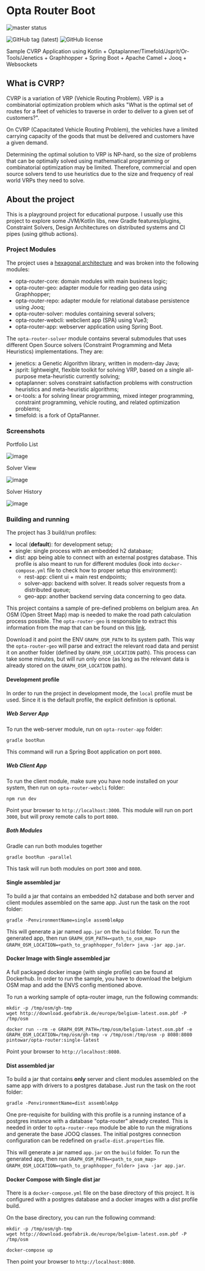 # Opta Router Boot

![master status](https://github.com/pintowar/opta-router/actions/workflows/master.yml/badge.svg?branch=master)

![GitHub tag (latest)](https://img.shields.io/github/v/tag/pintowar/opta-router)
![GitHub license](https://img.shields.io/github/license/pintowar/opta-router)

Sample CVRP Application using Kotlin + Optaplanner/Timefold/Jsprit/Or-Tools/Jenetics + Graphhopper + Spring Boot + Apache Camel + Jooq + Websockets

## What is CVRP?

CVRP is a variation of VRP (Vehicle Routing Problem). VRP is a combinatorial optimization problem which asks "What is the optimal set of routes for a fleet of vehicles to traverse in order to deliver to a given set of customers?".

On CVRP (Capacitated Vehicle Routing Problem), the vehicles have a limited carrying capacity of the goods that must be delivered and customers have a given demand.

Determining the optimal solution to VRP is NP-hard, so the size of problems that can be optimally solved using mathematical programming or combinatorial optimization may be limited. Therefore, commercial and open source solvers tend to use heuristics due to the size and frequency of real world VRPs they need to solve.

## About the project

This is a playground project for educational purpose. I usually use this project to explore some JVM/Kotlin libs, new Gradle features/plugins, Constraint Solvers, Design Architectures on distributed systems and CI pipes (using github actions).

### Project Modules

The project uses a [hexagonal architecture](https://jmgarridopaz.github.io/content/articles.html) and was broken into the following modules:

* opta-router-core: domain modules with main business logic;
* opta-router-geo: adapter module for reading geo data using Graphhopper;
* opta-router-repo: adapter module for relational database persistence using Jooq;
* opta-router-solver: modules containing several solvers;
* opta-router-webcli: webclient app (SPA) using Vue3;
* opta-router-app: webserver application using Spring Boot.

The `opta-router-solver` module contains several submodules that uses different Open Source solvers (Constraint Programming and Meta Heuristics) implementations. They are:

* jenetics: a Genetic Algorithm library, written in modern-day Java;
* jsprit: lightweight, flexible toolkit for solving VRP, based on a single all-purpose meta-heuristic currently solving;
* optaplanner: solves constraint satisfaction problems with construction heuristics and meta-heuristic algorithms;
* or-tools: a for solving linear programming, mixed integer programming, constraint programming, vehicle routing, and related optimization problems;
* timefold: is a fork of OptaPlanner.

### Screenshots

Portfolio List

![image](https://github.com/pintowar/opta-router/assets/354264/6449a598-49d0-4faa-8cf4-4d9dbf37b75a)

Solver View

![image](https://github.com/pintowar/opta-router/assets/354264/12e9f924-cd4c-42fd-b9ad-404318bbc1f7)

Solver History

![image](https://github.com/pintowar/opta-router/assets/354264/ef81013b-122b-48d3-8493-a8d744f3249e)

### Building and running

The project has 3 build/run profiles:

* local (**default**): for development setup;
* single: single process with an embedded h2 database;
* dist: app being able to connect with an external postgres database. This profile is also meant to run for different modules (look into `docker-compose.yml` file to check how to proper setup this environment):
  * rest-app: client ui + main rest endpoints;
  * solver-app: backend with solver. It reads solver requests from a distributed queue;
  * geo-app: another backend serving data concerning to geo data.   

This project contains a sample of pre-defined problems on belgium area. An OSM (Open Street Map) map is needed to make the road path calculation process possible. The `opta-router-geo` is responsible to extract this information from the map that can be found on this [link](http://download.geofabrik.de/europe/belgium-latest.osm.pbf).

Download it and point the ENV `GRAPH_OSM_PATH` to its system path. This way the `opta-router-geo` will parse and extract the relevant road data and persist it on another folder (defined by `GRAPH_OSM_LOCATION` path). This process can take some minutes, but will run only once (as long as the relevant data is already stored on the `GRAPH_OSM_LOCATION` path).

#### Development profile

In order to run the project in development mode, the `local` profile must be used. Since it is the default profile, the explicit definition is optional.

##### Web Server App

To run the web-server module, run on `opta-router-app` folder:

    gradle bootRun

This command will run a Spring Boot application on port `8080`.

##### Web Client App

To run the client module, make sure you have node installed on your system, then run on `opta-router-webcli` folder:

    npm run dev

Point your browser to `http://localhost:3000`. This module will run on port `3000`, but will proxy remote calls to port `8080`.

##### Both Modules

Gradle can run both modules together

    gradle bootRun -parallel

This task will run both modules on port `3000` and `8080`.

#### Single assembled jar

To build a jar that contains an embedded h2 database and both server and client modules assembled on the same app. Just run the task on the root folder:

    gradle -PenvironmentName=single assembleApp

This will generate a jar named `app.jar` on the `build` folder. To run the generated app, then run `GRAPH_OSM_PATH=<path_to_osm_map> GRAPH_OSM_LOCATION=<path_to_graphhopper_folder> java -jar app.jar`.

#### Docker Image with Single assembled jar

A full packaged docker image (with single profile) can be found at Dockerhub. In order to run the sample, you have to download the belgium OSM map and add the ENVS config mentioned above.

To run a working sample of opta-router image, run the following commands:

```shell
mkdir -p /tmp/osm/gh-tmp
wget http://download.geofabrik.de/europe/belgium-latest.osm.pbf -P /tmp/osm

docker run --rm -e GRAPH_OSM_PATH=/tmp/osm/belgium-latest.osm.pbf -e GRAPH_OSM_LOCATION=/tmp/osm/gh-tmp -v /tmp/osm:/tmp/osm -p 8080:8080 pintowar/opta-router:single-latest
```

Point your browser to `http://localhost:8080`.

#### Dist assembled jar

To build a jar that contains **only** server and client modules assembled on the same app with drivers to a postgres database. Just run the task on the root folder:

    gradle -PenvironmentName=dist assembleApp

One pre-requisite for building with this profile is a running instance of a postgres instance with a database "opta-router" already created. This is needed in order to `opta-router-repo` module be able to run the migrations and generate the base JOOQ classes. The initial postgres connection configuration can be redefined on `gradle-dist.properties` file.

This will generate a jar named `app.jar` on the `build` folder. To run the generated app, then run `GRAPH_OSM_PATH=<path_to_osm_map> GRAPH_OSM_LOCATION=<path_to_graphhopper_folder> java -jar app.jar`.

#### Docker Compose with Single dist jar

There is a `docker-compose.yml` file on the base directory of this project. It is configured with a postgres database and a docker images with a dist profile build.

On the base directory, you can run the following command:

```shell
mkdir -p /tmp/osm/gh-tmp
wget http://download.geofabrik.de/europe/belgium-latest.osm.pbf -P /tmp/osm

docker-compose up
```

Then point your browser to `http://localhost:8080`.
